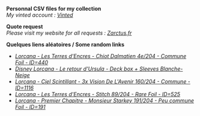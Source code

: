 **Personnal CSV files for my collection**  
*My vinted account : [Vinted](https://www.vinted.fr/member/223153477)*

**Quote request**  
*Please visit my website for all requests : [Zarctus.fr](https://www.zarctus.fr/)*


**Quelques liens aléatoires / Some random links**
- *[Lorcana - Les Terres d'Encres - Chiot Dalmatien 4e/204 - Commune Foil - ID=440](https://www.vinted.fr/items/5536626435-lorcana-les-terres-dencres-chiot-dalmatien-4e204-commune-foil-id440)*
- *[Disney Lorcana - Le retour d'Ursula - Deck box + Sleeves Blanche-Neige](https://www.vinted.fr/items/5259219294-disney-lorcana-le-retour-dursula-deck-box-sleeves-blanche-neige)*
- *[Lorcana - Ciel Scintillant - 3x Vision De L'Avenir 160/204 - Commune - ID=1116](https://www.vinted.fr/items/4981057764-lorcana-ciel-scintillant-3x-vision-de-lavenir-160204-commune-id1116)*
- *[Lorcana - Les Terres d'Encres - Stitch 89/204 - Rare Foil - ID=525](https://www.vinted.fr/items/5882474021-lorcana-les-terres-dencres-stitch-89204-rare-foil-id525)*
- *[Lorcana - Premier Chapitre - Monsieur Starkey 191/204 - Peu commune Foil - ID=191](https://www.vinted.fr/items/6631989448-lorcana-premier-chapitre-monsieur-starkey-191204-peu-commune-foil-id191)*
